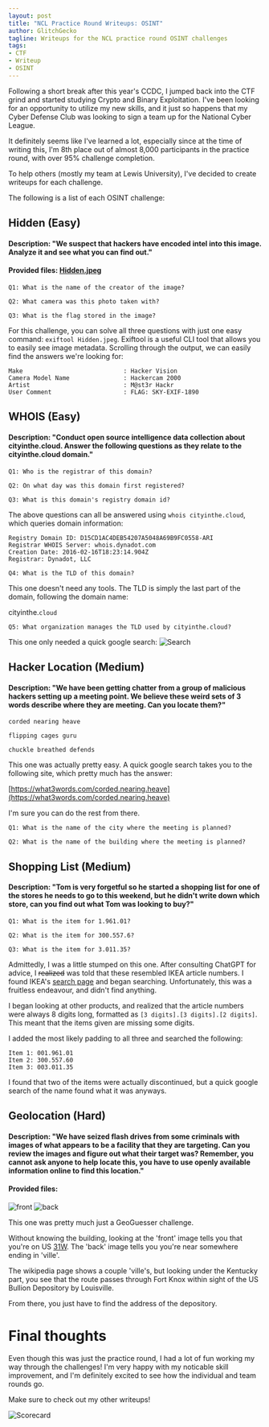 ```yaml
---
layout: post
title: "NCL Practice Round Writeups: OSINT"
author: GlitchGecko
tagline: Writeups for the NCL practice round OSINT challenges
tags:
- CTF
- Writeup
- OSINT
---
```


Following a short break after this year's CCDC, I jumped back into the CTF grind and started studying Crypto and Binary Exploitation. I've been looking for an opportunity to utilize my new skills, and it just so happens that my Cyber Defense Club was looking to sign a team up for the National Cyber League.

It definitely seems like I've learned a lot, especially since at the time of writing this, I'm 8th place out of almost 8,000 participants in the practice round, with over 95% challenge completion.

To help others (mostly my team at Lewis University), I've decided to create writeups for each challenge.

The following is a list of each OSINT challenge:

## Hidden (Easy)
#### Description: "We suspect that hackers have encoded intel into this image. Analyze it and see what you can find out."

#### Provided files: [Hidden.jpeg](https://raw.githubusercontent.com/Glitch-Gecko/glitch-gecko.github.io/main/post_assets/NCL_Practice/Hidden.jpeg)

`Q1: What is the name of the creator of the image?`

`Q2: What camera was this photo taken with?`

`Q3: What is the flag stored in the image?`

For this challenge, you can solve all three questions with just one easy command: `exiftool Hidden.jpeg`. Exiftool is a useful CLI tool that allows you to easily see image metadata. Scrolling through the output, we can easily find the answers we're looking for:
```
Make                            : Hacker Vision
Camera Model Name               : Hackercam 2000
Artist                          : M@st3r Hackr
User Comment                    : FLAG: SKY-EXIF-1890
```
## WHOIS (Easy)
#### Description: "Conduct open source intelligence data collection about cityinthe.cloud. Answer the following questions as they relate to the cityinthe.cloud domain."

`Q1: Who is the registrar of this domain?`

`Q2: On what day was this domain first registered?`

`Q3: What is this domain's registry domain id?`

The above questions can all be answered using `whois cityinthe.cloud`, which queries domain information:
```
Registry Domain ID: D15CD1AC4DEB54207A5048A69B9FC0558-ARI
Registrar WHOIS Server: whois.dynadot.com
Creation Date: 2016-02-16T18:23:14.904Z
Registrar: Dynadot, LLC
```

`Q4: What is the TLD of this domain?`

This one doesn't need any tools. The TLD is simply the last part of the domain, following the domain name:

cityinthe.`cloud`

`Q5: What organization manages the TLD used by cityinthe.cloud?`

This one only needed a quick google search:
![Search](https://raw.githubusercontent.com/Glitch-Gecko/glitch-gecko.github.io/main/images/NCL_SP_2024/search.png)

## Hacker Location (Medium)
#### Description: "We have been getting chatter from a group of malicious hackers setting up a meeting point. We believe these weird sets of 3 words describe where they are meeting. Can you locate them?"

```
corded nearing heave

flipping cages guru

chuckle breathed defends
```

This one was actually pretty easy. A quick google search takes you to the following site, which pretty much has the answer:

[https://what3words.com/corded.nearing.heave](https://what3words.com/corded.nearing.heave)

I'm sure you can do the rest from there.

`Q1: What is the name of the city where the meeting is planned?`

`Q2: What is the name of the building where the meeting is planned?`

## Shopping List (Medium)
#### Description: "Tom is very forgetful so he started a shopping list for one of the stores he needs to go to this weekend, but he didn't write down which store, can you find out what Tom was looking to buy?"

`Q1: What is the item for 1.961.01?`

`Q2: What is the item for 300.557.6?`

`Q3: What is the item for 3.011.35?`

Admittedly, I was a little stumped on this one. After consulting ChatGPT for advice, I ~~realized~~ was told that these resembled IKEA article numbers. I found IKEA's [search page](https://www.ikea.com/us/en/search/) and began searching. Unfortunately, this was a fruitless endeavour, and didn't find anything. 

I began looking at other products, and realized that the article numbers were always 8 digits long, formatted as `[3 digits].[3 digits].[2 digits]`. This meant that the items given are missing some digits.

I added the most likely padding to all three and searched the following:
```
Item 1: 001.961.01
Item 2: 300.557.60
Item 3: 003.011.35
```

I found that two of the items were actually discontinued, but a quick google search of the name found what it was anyways.

## Geolocation (Hard)
#### Description: "We have seized flash drives from some criminals with images of what appears to be a facility that they are targeting. Can you review the images and figure out what their target was? Remember, you cannot ask anyone to help locate this, you have to use openly available information online to find this location."
#### Provided files:
![front](https://raw.githubusercontent.com/Glitch-Gecko/glitch-gecko.github.io/main/images/NCL_SP_2024/Front.png)
![back](https://raw.githubusercontent.com/Glitch-Gecko/glitch-gecko.github.io/main/images/NCL_SP_2024/Back.png)

This one was pretty much just a GeoGuesser challenge.

Without knowing the building, looking at the 'front' image tells you that you're on US [31W](https://en.wikipedia.org/wiki/U.S._Route_31W). The 'back' image tells you you're near somewhere ending in 'ville'.

The wikipedia page shows a couple 'ville's, but looking under the Kentucky part, you see that the route passes through Fort Knox within sight of the US Bullion Depository by Louisville.

From there, you just have to find the address of the depository.

# Final thoughts

Even though this was just the practice round, I had a lot of fun working my way through the challenges! I'm very happy with my noticable skill improvement, and I'm definitely excited to see how the individual and team rounds go.

Make sure to check out my other writeups!

![Scorecard](https://raw.githubusercontent.com/Glitch-Gecko/glitch-gecko.github.io/main/images/NCL_SP_2024/score.png)